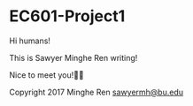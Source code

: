 # EC601-Project1

Hi humans!

This is Sawyer Minghe Ren writing!

Nice to meet you!👍🏻


Copyright 2017 Minghe Ren sawyermh@bu.edu
